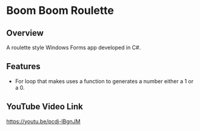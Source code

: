 # Boom Boom Roulette

## Overview
A roulette style Windows Forms app developed in C#. 

## Features
- For loop that makes uses a function to generates a number either a 1 or a 0.  

## YouTube Video Link
https://youtu.be/pcdj-lBgnJM
